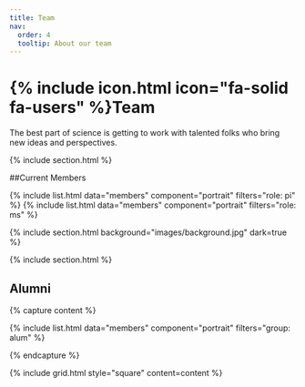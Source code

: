 ```yaml
---
title: Team
nav:
  order: 4
  tooltip: About our team
---
```


# {% include icon.html icon="fa-solid fa-users" %}Team

The best part of science is getting to work with talented folks who bring new ideas and perspectives. 

{% include section.html %}

##Current Members

{% include list.html data="members" component="portrait" filters="role: pi" %}
{% include list.html data="members" component="portrait" filters="role: ms" %}

{% include section.html background="images/background.jpg" dark=true %}



{% include section.html %}

## Alumni
{% capture content %}

{% include list.html  data="members"  component="portrait"  filters="group: alum" %}

{% endcapture %}

{% include grid.html style="square" content=content %}
